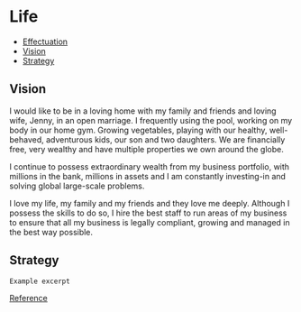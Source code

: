 # Life

+ [Effectuation](./effectuation/README.md)
+ [Vision](#vision)
+ [Strategy](#strategy)

## Vision

I would like to be in a loving home with my family and friends and loving wife, Jenny, in an open marriage. I frequently using the pool, working on my body in our home gym. Growing vegetables, playing with our healthy, well-behaved, adventurous kids, our son and two daughters. We are financially free, very wealthy and have multiple properties we own around the globe. 

I continue to possess extraordinary wealth from my business portfolio, with millions in the bank, millions in assets and I am constantly investing-in and solving global large-scale problems. 

I love my life, my family and my friends and they love me deeply. Although I possess the skills to do so, I hire the best staff to run areas of my business to ensure that all my business is legally compliant, growing and managed in the best way possible. 

## Strategy

```
Example excerpt
```
[Reference](path/to/site)